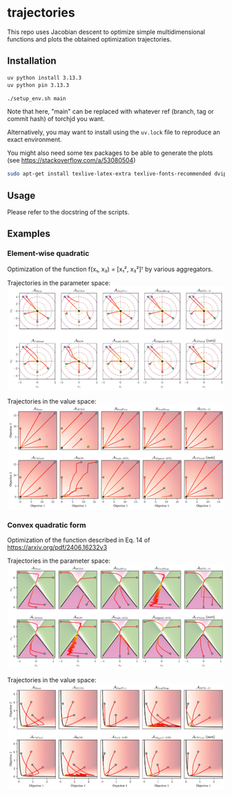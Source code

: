 # trajectories

This repo uses Jacobian descent to optimize simple multidimensional functions and plots the obtained
optimization trajectories.

## Installation
```bash
uv python install 3.13.3
uv python pin 3.13.3
```

```bash
./setup_env.sh main
```
Note that here, "main" can be replaced with whatever ref (branch, tag or commit hash) of torchjd you
want.

Alternatively, you may want to install using the `uv.lock` file to reproduce an exact environment.

You might also need some tex packages to be able to generate the plots (see
https://stackoverflow.com/a/53080504)

```bash
sudo apt-get install texlive-latex-extra texlive-fonts-recommended dvipng cm-super
```

## Usage
Please refer to the docstring of the scripts.

## Examples

### Element-wise quadratic

Optimization of the function f(x₁, x₂) = [x₁², x₂²]ᵀ by various aggregators.

Trajectories in the parameter space:
![image](examples/EWQ_params.jpg)

Trajectories in the value space:
![image](examples/EWQ_values.jpg)

### Convex quadratic form

Optimization of the function described in Eq. 14 of https://arxiv.org/pdf/2406.16232v3

Trajectories in the parameter space:
![image](examples/CQF_params.jpg)

Trajectories in the value space:
![image](examples/CQF_values.jpg)
